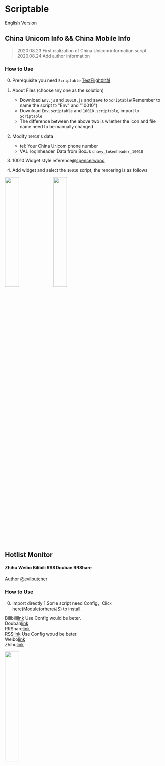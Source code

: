 # Scriptable

[English Version](https://github.com/GideonSenku/Scriptable/blob/master/READMEEN.md)

## China Unicom Info && China Mobile Info

> 2020.08.23 First realization of China Unicom information script  
> 2020.08.24 Add author information
### How to Use
0. Prerequisite you need `Scriptable` [TestFlight地址](https://testflight.apple.com/join/uN1vTqxk)
1. About Files (choose any one as the solution)
   - Download `Env.js` and `10010.js` and save to `Scriptable`(Remember to name the script to "Env" and "10010")
   - Download `Env.scriptable` and `10010.scriptable`, import to `Scriptable`
   - The difference between the above two is whether the icon and file name need to be manually changed
2. Modify `10010`'s data
   - tel: Your China Unicom phone number
   - VAL_loginheader: Data from BoxJs `chavy_tokenheader_10010`

3. 10010 Widget style reference[@spencerwooo](https://gist.github.com/spencerwooo/7955aefc4ffa5bc8ae7c83d85d05e7a4)
4. Add widget and select the `10010` script, the rendering is as follows


<img src="https://user-images.githubusercontent.com/39037656/91274920-05757480-e7b2-11ea-8704-febb2732a62b.PNG" height="30%" width="30%">
<img src="https://user-images.githubusercontent.com/39037656/91274766-c47d6000-e7b1-11ea-9765-170cb66c5f65.PNG" height="30%" width="30%">

## Hotlist Monitor
#### Zhihu Weibo Bilibili RSS Douban RRShare 
Author [@evilbutcher](https://github.com/evilbutcher)
### How to Use
0. Import directly
1.Some script need Config，Click [here(Module)](https://github.com/evilbutcher/Scriptables/blob/master/Config.scriptable)or[here(JS)](https://github.com/evilbutcher/Scriptables/blob/master/Config.js) to install.  

Bilibili[link](https://github.com/GideonSenku/Scriptable/tree/master/Bilibili) Use Config would be beter.  
Douban[link](https://github.com/GideonSenku/Scriptable/tree/master/Douban)  
RRShare[link](https://github.com/GideonSenku/Scriptable/tree/master/RRShare)  
RSS[link](https://github.com/GideonSenku/Scriptable/tree/master/RSS) Use Config would be beter.  
Weibo[link](https://github.com/GideonSenku/Scriptable/tree/master/Weibo)  
Zhihu[link](https://github.com/GideonSenku/Scriptable/tree/master/Zhihu)  

<img src="https://user-images.githubusercontent.com/39037656/90985347-e4443680-e5ad-11ea-9217-03938837199b.PNG" height="30%" width="30%">